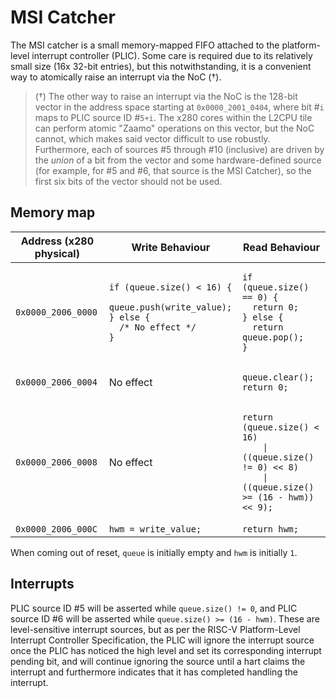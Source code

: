 # MSI Catcher

The MSI catcher is a small memory-mapped FIFO attached to the platform-level interrupt controller (PLIC). Some care is required due to its relatively small size (16x 32-bit entries), but this notwithstanding, it is a convenient way to atomically raise an interrupt via the NoC (†).

> (†) The other way to raise an interrupt via the NoC is the 128-bit vector in the address space starting at `0x0000_2001_0404`, where bit #`i` maps to PLIC source ID #`5+i`. The x280 cores within the L2CPU tile can perform atomic "Zaamo" operations on this vector, but the NoC cannot, which makes said vector difficult to use robustly. Furthermore, each of sources #5 through #10 (inclusive) are driven by the _union_ of a bit from the vector and some hardware-defined source (for example, for #5 and #6, that source is the MSI Catcher), so the first six bits of the vector should not be used.

## Memory map

<table><thead><tr><th>Address (x280 physical)</th><th>Write Behaviour</th><th>Read Behaviour</th></tr></thead>
<tr><td><code>0x0000_2006_0000</code></td><td><pre><code>if (queue.size() &lt; 16) {
  queue.push(write_value);
} else {
  /* No effect */
}</code></pre></td><td><pre><code>if (queue.size() == 0) {
  return 0;
} else {
  return queue.pop();
}</code></pre></td></tr>
<tr><td><code>0x0000_2006_0004</code></td><td>No effect</td><td><pre><code>queue.clear();
return 0;</code></pre></td></tr>
<tr><td><code>0x0000_2006_0008</code></td><td>No effect</td><td><pre><code>return (queue.size() &lt; 16)
    | ((queue.size() != 0) &lt;&lt; 8)
    | ((queue.size() &gt;= (16 - hwm)) &lt;&lt; 9);</code></pre></td></tr>
<tr><td><code>0x0000_2006_000C</code></td><td><code>hwm = write_value;</code></td><td><code>return hwm;</code></td></tr>
</table>

When coming out of reset, `queue` is initially empty and `hwm` is initially `1`.

## Interrupts

PLIC source ID #5 will be asserted while `queue.size() != 0`, and PLIC source ID #6 will be asserted while `queue.size() >= (16 - hwm)`. These are level-sensitive interrupt sources, but as per the RISC-V Platform-Level Interrupt
Controller Specification, the PLIC will ignore the interrupt source once the PLIC has noticed the high level and set its corresponding interrupt pending bit, and will continue ignoring the source until a hart claims the interrupt and furthermore indicates that it has completed handling the interrupt.
